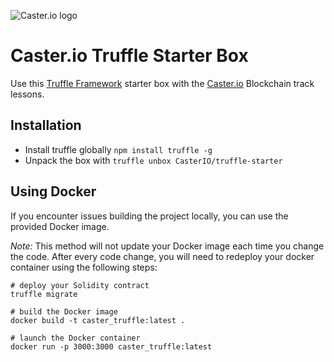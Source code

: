 ![Caster.io logo](https://caster.io/assets/cio_logo-369287ed535e10c1e2291304f48ed0ccb9ed4d29ab2d0c6ba82634789f7d4c38.png)
# Caster.io Truffle Starter Box

Use this [Truffle Framework](http://truffleframework.com) starter box with the [Caster.io](https://caster.io) Blockchain track lessons.

## Installation
- Install truffle globally `npm install truffle -g`
- Unpack the box with `truffle unbox CasterIO/truffle-starter`

## Using Docker

If you encounter issues building the project locally, you can use the provided Docker image.

_Note:_ This method will not update your Docker image each time you change the code. After every code change, you will need to redeploy your docker container using the following steps:

```
# deploy your Solidity contract
truffle migrate

# build the Docker image
docker build -t caster_truffle:latest .

# launch the Docker container
docker run -p 3000:3000 caster_truffle:latest
```
